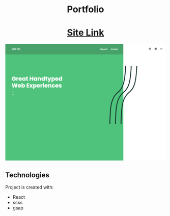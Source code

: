<h1 align="center">Portfolio</h1>
<h1 align="center"><a href="https://joshtan.netlify.app" target="_blank">Site Link</a></h1>

![screenshots of website](./src/Assets/img/portfolio.png)

## Technologies

Project is created with:

- React
- scss
- gsap
